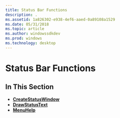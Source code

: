```yaml
---
title: Status Bar Functions
description: .
ms.assetid: 1a826302-e938-4ef6-aaed-0a89108a1529
ms.date: 05/31/2018
ms.topic: article
ms.author: windowssdkdev
ms.prod: windows
ms.technology: desktop
---
```


# Status Bar Functions

## In This Section

-   [**CreateStatusWindow**](/windows/win32/Commctrl/nf-commctrl-createstatuswindowa?branch=master)
-   [**DrawStatusText**](/windows/win32/Commctrl/nf-commctrl-drawstatustexta?branch=master)
-   [**MenuHelp**](/windows/win32/Commctrl/nf-commctrl-menuhelp?branch=master)

 

 




